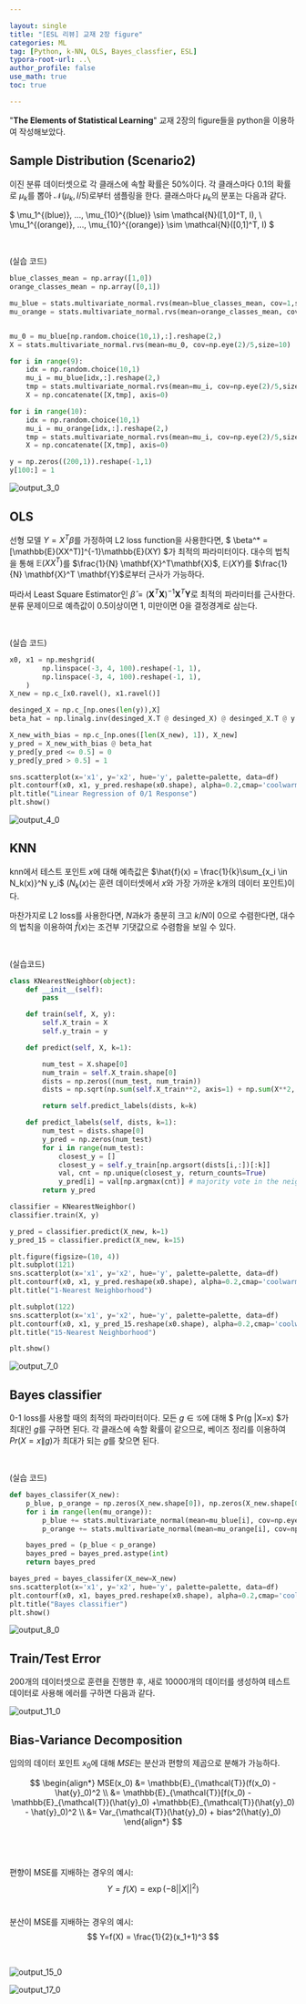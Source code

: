 ```yaml
---

layout: single
title: "[ESL 리뷰] 교재 2장 figure"
categories: ML
tag: [Python, k-NN, OLS, Bayes_classfier, ESL]
typora-root-url: ..\
author_profile: false
use_math: true
toc: true

---
```


"**The Elements of Statistical Learning**" 교재 2장의 figure들을 python을 이용하여 작성해보았다.

## Sample Distribution (Scenario2)

이진 분류 데이터셋으로 각 클래스에 속할 확률은 50%이다. 각 클래스마다 0.1의 확률로 $\mu_k$를 뽑아 $\mathcal{N}(\mu_k, I/5)$로부터 샘플링을 한다. 클래스마다 $\mu_k$의 분포는 다음과 같다. 

$ \mu_1^{(blue)}, ..., \mu_{10}^{(blue)} \sim \mathcal{N}([1,0]^T, I), \ \mu_1^{(orange)}, ..., \mu_{10}^{(orange)} \sim \mathcal{N}([0,1]^T, I) $



&nbsp;



(실습 코드)


```python
blue_classes_mean = np.array([1,0])
orange_classes_mean = np.array([0,1])

mu_blue = stats.multivariate_normal.rvs(mean=blue_classes_mean, cov=1,size=10)
mu_orange = stats.multivariate_normal.rvs(mean=orange_classes_mean, cov=1,size=10)


mu_0 = mu_blue[np.random.choice(10,1),:].reshape(2,)
X = stats.multivariate_normal.rvs(mean=mu_0, cov=np.eye(2)/5,size=10)

for i in range(9):
    idx = np.random.choice(10,1)
    mu_i = mu_blue[idx,:].reshape(2,)
    tmp = stats.multivariate_normal.rvs(mean=mu_i, cov=np.eye(2)/5,size=10)
    X = np.concatenate([X,tmp], axis=0)

for i in range(10):
    idx = np.random.choice(10,1)
    mu_i = mu_orange[idx,:].reshape(2,)
    tmp = stats.multivariate_normal.rvs(mean=mu_i, cov=np.eye(2)/5,size=10)
    X = np.concatenate([X,tmp], axis=0)

y = np.zeros((200,1)).reshape(-1,1)
y[100:] = 1
```

![output_3_0](/images/2024-01-07-chapter2/output_3_0.png)



## OLS

선형 모델 $Y=X^T \beta$를 가정하여 L2 loss function을 사용한다면, $ \beta^* = [\mathbb{E}(XX^T)]^{-1}\mathbb{E}(XY) $가 최적의 파라미터이다. 대수의 법칙을 통해 $\mathbb{E}(XX^T)$를 $\frac{1}{N} \mathbf{X}^T\mathbf{X}$, $\mathbb{E}(XY)$를 $\frac{1}{N} \mathbf{X}^T \mathbf{Y}$로부터 근사가 가능하다.

따라서 Least Square Estimator인 $\hat{\beta} = (\mathbf{X}^T \mathbf{X})^{-1}\mathbf{X}^T\mathbf{Y}$로 최적의 파라미터를 근사한다. 분류 문제이므로 예측값이 0.5이상이면 1, 미만이면 0을 결정경계로 삼는다.



&nbsp;



(실습 코드)

```python
x0, x1 = np.meshgrid(
        np.linspace(-3, 4, 100).reshape(-1, 1),
        np.linspace(-3, 4, 100).reshape(-1, 1),
    )
X_new = np.c_[x0.ravel(), x1.ravel()]

desinged_X = np.c_[np.ones(len(y)),X]
beta_hat = np.linalg.inv(desinged_X.T @ desinged_X) @ desinged_X.T @ y

X_new_with_bias = np.c_[np.ones([len(X_new), 1]), X_new]
y_pred = X_new_with_bias @ beta_hat
y_pred[y_pred <= 0.5] = 0
y_pred[y_pred > 0.5] = 1

sns.scatterplot(x='x1', y='x2', hue='y', palette=palette, data=df)
plt.contourf(x0, x1, y_pred.reshape(x0.shape), alpha=0.2,cmap='coolwarm')
plt.title("Linear Regression of 0/1 Response")
plt.show()
```


![output_4_0](/images/2024-01-07-chapter2/output_4_0.png)

## KNN

knn에서  테스트 포인트 $x$에 대해 예측값은 $\hat{f}(x) = \frac{1}{k}\sum_{x_i \in N_k(x)}^N y_i$ ($N_k(x)$는 훈련 데이터셋에서 $x$와 가장 가까운 k개의 데이터 포인트)이다.

마찬가지로 L2 loss를 사용한다면, $N$과$k$가 충분히 크고 $k/N$이 0으로 수렴한다면,  대수의 법칙을 이용하여 $\hat{f}(x)$는 조건부 기댓값으로 수렴함을 보일 수 있다.



&nbsp;





(실습코드)

```python
class KNearestNeighbor(object):
    def __init__(self):
        pass

    def train(self, X, y):
        self.X_train = X
        self.y_train = y

    def predict(self, X, k=1):

        num_test = X.shape[0]
        num_train = self.X_train.shape[0]
        dists = np.zeros((num_test, num_train))
        dists = np.sqrt(np.sum(self.X_train**2, axis=1) + np.sum(X**2, axis=1).reshape(num_test,1) - 2*X.dot(self.X_train.T))

        return self.predict_labels(dists, k=k)

    def predict_labels(self, dists, k=1):
        num_test = dists.shape[0]
        y_pred = np.zeros(num_test)
        for i in range(num_test):
            closest_y = []
            closest_y = self.y_train[np.argsort(dists[i,:])[:k]]
            val, cnt = np.unique(closest_y, return_counts=True)
            y_pred[i] = val[np.argmax(cnt)] # majority vote in the neighborhood
        return y_pred
```


```python
classifier = KNearestNeighbor()
classifier.train(X, y)
```


```python
y_pred = classifier.predict(X_new, k=1)
y_pred_15 = classifier.predict(X_new, k=15)

plt.figure(figsize=(10, 4))
plt.subplot(121)
sns.scatterplot(x='x1', y='x2', hue='y', palette=palette, data=df)
plt.contourf(x0, x1, y_pred.reshape(x0.shape), alpha=0.2,cmap='coolwarm')
plt.title("1-Nearest Neighborhood")

plt.subplot(122)
sns.scatterplot(x='x1', y='x2', hue='y', palette=palette, data=df)
plt.contourf(x0, x1, y_pred_15.reshape(x0.shape), alpha=0.2,cmap='coolwarm')
plt.title("15-Nearest Neighborhood")

plt.show()
```


![output_7_0](/images/2024-01-07-chapter2/output_7_0.png)

## Bayes classifier

0-1 loss를 사용할 때의 최적의 파라미터이다.   모든 $g \in \mathcal{G}$에 대해  $ Pr(g \|X=x) $가 최대인 $g$를 구하면 된다. 각 클래스에 속할 확률이 같으므로, 베이즈 정리를 이용하여 $Pr(X=x \| g)$가 최대가 되는 $g$를 찾으면 된다.



&nbsp;



(실습 코드)

```python
def bayes_classifer(X_new):
    p_blue, p_orange = np.zeros(X_new.shape[0]), np.zeros(X_new.shape[0])
    for i in range(len(mu_orange)):
        p_blue += stats.multivariate_normal(mean=mu_blue[i], cov=np.eye(2)/5).pdf(X_new)
        p_orange += stats.multivariate_normal(mean=mu_orange[i], cov=np.eye(2)/5).pdf(X_new)

    bayes_pred = (p_blue < p_orange)
    bayes_pred = bayes_pred.astype(int)
    return bayes_pred

bayes_pred = bayes_classifer(X_new=X_new)
sns.scatterplot(x='x1', y='x2', hue='y', palette=palette, data=df)
plt.contourf(x0, x1, bayes_pred.reshape(x0.shape), alpha=0.2,cmap='coolwarm')
plt.title("Bayes classifier")
plt.show()
```

![output_8_0](/images/2024-01-07-chapter2/output_8_0.png)



## Train/Test Error

200개의 데이터셋으로 훈련을 진행한 후, 새로 10000개의 데이터를 생성하여 테스트 데이터로 사용해 에러를 구하면 다음과 같다.


![output_11_0](/images/2024-01-07-chapter2/output_11_0.png)

## Bias-Variance Decomposition

임의의 데이터 포인트 $x_0$에 대해 $MSE$는 분산과 편향의 제곱으로 분해가 가능하다.


$$
\begin{align*}
MSE(x_0) &= \mathbb{E}_{\mathcal{T}}(f(x_0) - \hat{y}_0)^2 \\
		 &= \mathbb{E}_{\mathcal{T}}[f(x_0) - \mathbb{E}_{\mathcal{T}}(\hat{y}_0) +\mathbb{E}_{\mathcal{T}}(\hat{y}_0) -  \hat{y}_0)^2 \\
		 &= Var_{\mathcal{T}}(\hat{y}_0) + bias^2(\hat{y}_0)
\end{align*}
$$
&nbsp;

&nbsp;





편향이 MSE를 지배하는 경우의 예시:
$$
Y = f(X) = \exp(-8||X||^2)
$$
&nbsp;



분산이 MSE를 지배하는 경우의 예시:
$$
Y=f(X) = \frac{1}{2}(x_1+1)^3
$$


&nbsp;




![output_15_0](/images/2024-01-07-chapter2/output_15_0.png)



![output_17_0](/images/2024-01-07-chapter2/output_17_0.png)




